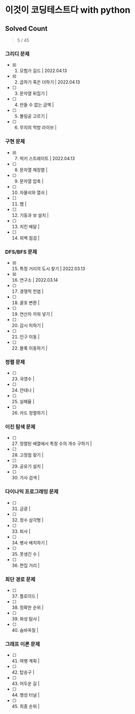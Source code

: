 # 이것이 코딩테스트다 with python

## Solved Count
> 5 / 45



### 그리디 문제
- [x] 1. 모험가 길드 | 2022.04.13 
- [x] 2. 곱하기 혹은 더하기 | 2022.04.13
- [ ] 3. 문자열 뒤집기 | 
- [ ] 4. 만들 수 없는 금액 | 
- [ ] 5. 볼링공 고르기 | 
- [ ] 6. 무지의 먹방 라이브 | 

### 구현 문제
- [x] 7. 럭키 스트레이트 | 2022.04.13 
- [ ] 8. 문자열 재정렬 | 
- [ ] 9. 문자열 압축 | 
- [ ] 10. 자물쇠와 열쇠 | 
- [ ] 11. 뱀 | 
- [ ] 12. 기둥과 보 설치 | 
- [ ] 13. 치킨 배달 | 
- [ ] 14. 외벽 점검 | 

### DFS/BFS 문제
- [x] 15. 특정 거리의 도시 찾기 | 2022.03.13
- [x] 16. 연구소 | 2022.03.14 
- [ ] 17. 경쟁적 전염 | 
- [ ] 18. 괄호 변환 | 
- [ ] 19. 연산자 끼워 넣기 | 
- [ ] 20. 감시 피하기 | 
- [ ] 21. 인구 이동 | 
- [ ] 22. 블록 이동하기 |

### 정렬 문제
- [ ] 23. 국영수 | 
- [ ] 24. 안테나 | 
- [ ] 25. 실패율 | 
- [ ] 26. 카드 정렬하기 |

### 이진 탐색 문제
- [ ] 27. 정렬된 배열에서 특정 수의 개수 구하기 | 
- [ ] 28. 고정점 찾기 | 
- [ ] 29. 공유기 설치 | 
- [ ] 30. 가사 검색 |

### 다이나믹 프로그래밍 문제
- [ ] 31. 금광 | 
- [ ] 32. 정수 삼각형 | 
- [ ] 33. 퇴사 | 
- [ ] 34. 병사 배치하기 |
- [ ] 35. 못생긴 수 | 
- [ ] 36. 편집 거리 |

### 최단 경로 문제
- [ ] 37. 플로이드 | 
- [ ] 38. 정확한 순위 | 
- [ ] 39. 화성 탐사 | 
- [ ] 40. 숨바꼭질 |

### 그래프 이론 문제
- [ ] 41. 여행 계획 | 
- [ ] 42. 탑승구 | 
- [ ] 43. 어두운 길 | 
- [ ] 44. 행성 터널 |
- [ ] 45. 최종 순위 |